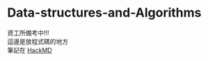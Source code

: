 # Data-structures-and-Algorithms
資工所備考中!!!<br>
這邊是放程式碼的地方<br>
筆記在 [HackMD](https://hackmd.io/@cynthia1577517)<br>

